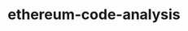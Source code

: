# ethereum-code-analysis
[](https://github.com/xianfeng92/ethereum-code-analysis/blob/master/images/eth.png)
